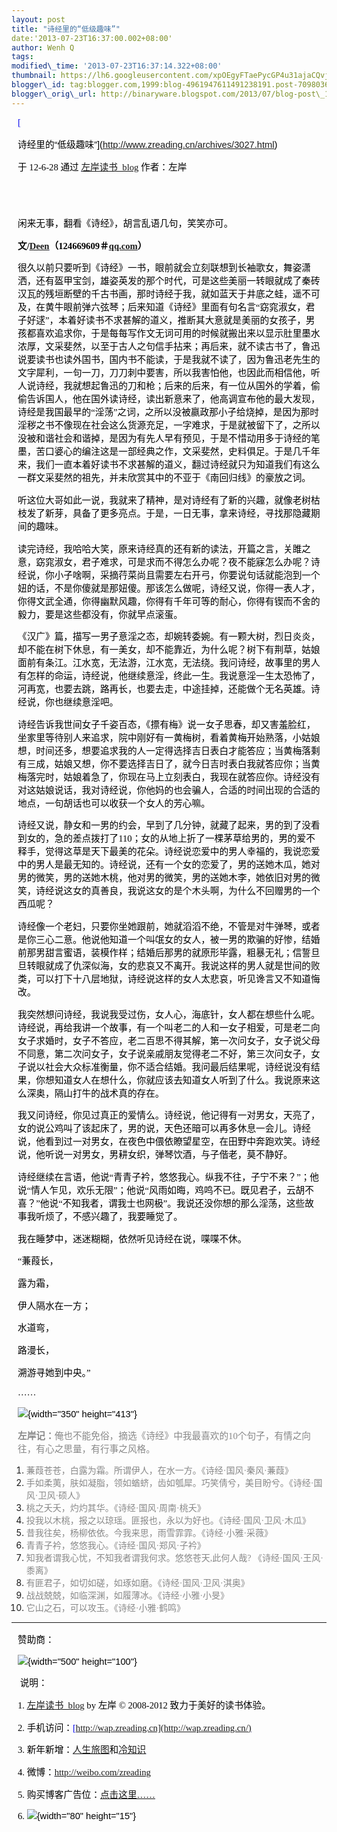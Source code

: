 ```yaml
--- 
layout: post 
title: "诗经里的“低级趣味”" 
date:'2013-07-23T16:37:00.002+08:00' 
author: Wenh Q
tags:
modified\_time: '2013-07-23T16:37:14.322+08:00' 
thumbnail: https://lh6.googleusercontent.com/xpOEgyFTaePycGP4u31ajaCQvjyBzRtUtzLTSNmby6fiU9o4JSWrDiDCNNDxZl-RpNvewxGdO8e0TbntP9KdHZT\_DZtoH2lpOk1lUigyzD3BvGBIdbs=s72-c
blogger\_id: tag:blogger.com,1999:blog-4961947611491238191.post-7098036186747239959
blogger\_orig\_url: http://binaryware.blogspot.com/2013/07/blog-post\_1435.html
---
```


<div
style="color: black; direction: ltr; font-family: &quot;Arial&quot;; font-size: 11pt; margin-bottom: 0; margin-left: 7.5pt; margin-right: 7.5pt; margin-top: 0; padding: 0;">

<span
style="color: #0000ee; font-family: &quot;Verdana&quot;; text-decoration: underline;">[

诗经里的“低级趣味”](http://www.zreading.cn/archives/3027.html)</span>

</div>

<div
style="color: black; direction: ltr; font-family: &quot;Arial&quot;; font-size: 11pt; margin-bottom: 0; margin-left: 7.5pt; margin-right: 7.5pt; margin-top: 0; padding-bottom: 8pt; padding-left: 0; padding-right: 0; padding-top: 0;">

<span style="font-family: &quot;Verdana&quot;;">于 12-6-28 通过
</span><span
style="color: #0000ee; font-family: &quot;Verdana&quot;; text-decoration: underline;">[左岸读书\_blog](http://www.zreading.cn/)</span><span
style="font-family: &quot;Verdana&quot;;"> 作者：左岸</span>

</div>

<div
style="color: black; direction: ltr; font-family: &quot;Arial&quot;; font-size: 11pt; height: 11pt; margin-bottom: 0; margin-left: 7.5pt; margin-right: 7.5pt; margin-top: 0; padding: 0;">

<span style="font-family: &quot;Verdana&quot;;"></span>

</div>

<div
style="color: black; direction: ltr; font-family: &quot;Arial&quot;; font-size: 11pt; margin-bottom: 0; margin-left: 7.5pt; margin-right: 7.5pt; margin-top: 0; padding: 0;">

<span
style="font-family: &quot;Verdana&quot;;">闲来无事，翻看《诗经》，胡言乱语几句，笑笑亦可。</span>

</div>

<div
style="color: black; direction: ltr; font-family: &quot;Arial&quot;; font-size: 11pt; margin-bottom: 0; margin-left: 7.5pt; margin-right: 7.5pt; margin-top: 0; padding: 0;">

<span
style="font-family: &quot;Verdana&quot;; font-weight: bold;">文/</span><span
style="color: #0000ee; font-family: &quot;Verdana&quot;; font-weight: bold; text-decoration: underline;">[Deen](http://www.zreading.cn/archives/3011.html)</span><span
style="font-family: &quot;Verdana&quot;; font-weight: bold;">（124669609＃</span><span
style="color: #0000ee; font-family: &quot;Verdana&quot;; font-weight: bold; text-decoration: underline;">[qq.com](http://qq.com/)</span><span
style="font-family: &quot;Verdana&quot;; font-weight: bold;">）</span>

</div>

<div
style="color: black; direction: ltr; font-family: &quot;Arial&quot;; font-size: 11pt; margin-bottom: 0; margin-left: 7.5pt; margin-right: 7.5pt; margin-top: 0; padding: 0;">




</div>

<div
style="color: black; direction: ltr; font-family: &quot;Arial&quot;; font-size: 11pt; margin-bottom: 0; margin-left: 7.5pt; margin-right: 7.5pt; margin-top: 0; padding: 0;">

<span
style="font-family: &quot;Verdana&quot;;">很久以前只要听到《诗经》一书，眼前就会立刻联想到长袖歌女，舞姿潇洒，还有盔甲宝剑，雄姿英发的那个时代，可是这些美丽一转眼就成了秦砖汉瓦的残垣断壁的千古书画，那时诗经于我，就如蓝天于井底之蛙，遥不可及，在黄牛眼前弹六弦琴；后来知道《诗经》里面有句名言“窈窕淑女，君子好逑”，本着好读书不求甚解的道义，推断其大意就是美丽的女孩子，男孩都喜欢追求你，于是每每写作文无词可用的时候就搬出来以显示肚里墨水浓厚，文采斐然，以至于古人之句信手拈来；再后来，就不读古书了，鲁迅说要读书也读外国书，国内书不能读，于是我就不读了，因为鲁迅老先生的文字犀利，一句一刀，刀刀刺中要害，所以我害怕他，也因此而相信他，听人说诗经，我就想起鲁迅的刀和枪；后来的后来，有一位从国外的学着，偷偷告诉国人，他在国外读诗经，读出新意来了，他高调宣布他的最大发现，诗经是我国最早的“淫荡”之词，之所以没被嬴政那小子给烧掉，是因为那时淫秽之书不像现在社会这么货源充足，一字难求，于是就被留下了，之所以没被和谐社会和谐掉，是因为有先人早有预见，于是不惜动用多于诗经的笔墨，苦口婆心的编注这是一部经典之作，文采斐然，史料俱足。于是几千年来，我们一直本着好读书不求甚解的道义，翻过诗经就只为知道我们有这么一群文采斐然的祖先，并未欣赏其中的不亚于《南回归线》的豪放之词。</span>

</div>

<div
style="color: black; direction: ltr; font-family: &quot;Arial&quot;; font-size: 11pt; margin-bottom: 0; margin-left: 7.5pt; margin-right: 7.5pt; margin-top: 0; padding: 0;">




</div>

<div
style="color: black; direction: ltr; font-family: &quot;Arial&quot;; font-size: 11pt; margin-bottom: 0; margin-left: 7.5pt; margin-right: 7.5pt; margin-top: 0; padding: 0;">

<span
style="font-family: &quot;Verdana&quot;;">听这位大哥如此一说，我就来了精神，是对诗经有了新的兴趣，就像老树枯枝发了新芽，具备了更多亮点。于是，一日无事，拿来诗经，寻找那隐藏期间的趣味。</span>

</div>

<div
style="color: black; direction: ltr; font-family: &quot;Arial&quot;; font-size: 11pt; margin-bottom: 0; margin-left: 7.5pt; margin-right: 7.5pt; margin-top: 0; padding: 0;">




</div>

<div
style="color: black; direction: ltr; font-family: &quot;Arial&quot;; font-size: 11pt; margin-bottom: 0; margin-left: 7.5pt; margin-right: 7.5pt; margin-top: 0; padding: 0;">

<span
style="font-family: &quot;Verdana&quot;;">读完诗经，我哈哈大笑，原来诗经真的还有新的读法，开篇之言，关雎之意，窈窕淑女，君子难求，可是求而不得怎么办呢？夜不能寐怎么办呢？诗经说，你小子啥啊，采摘荇菜尚且需要左右开弓，你要说句话就能泡到一个妞的话，不是你傻就是那妞傻。那该怎么做呢，诗经又说，你得一表人才，你得文武全通，你得幽默风趣，你得有千年可等的耐心，你得有锲而不舍的毅力，要是这些都没有，你就早点滚蛋。</span>

</div>

<div
style="color: black; direction: ltr; font-family: &quot;Arial&quot;; font-size: 11pt; margin-bottom: 0; margin-left: 7.5pt; margin-right: 7.5pt; margin-top: 0; padding: 0;">




</div>

<div
style="color: black; direction: ltr; font-family: &quot;Arial&quot;; font-size: 11pt; margin-bottom: 0; margin-left: 7.5pt; margin-right: 7.5pt; margin-top: 0; padding: 0;">

<span
style="font-family: &quot;Verdana&quot;;">《汉广》篇，描写一男子意淫之态，却婉转委婉。有一颗大树，烈日炎炎，却不能在树下休息，有一美女，却不能靠近，为什么呢？树下有荆草，姑娘面前有条江。江水宽，无法游，江水宽，无法绕。我问诗经，故事里的男人有怎样的命运，诗经说，他继续意淫，终此一生。我说意淫一生太恐怖了，河再宽，也要去跳，路再长，也要去走，中途挂掉，还能做个无名英雄。诗经说，你也继续意淫吧。</span>

</div>

<div
style="color: black; direction: ltr; font-family: &quot;Arial&quot;; font-size: 11pt; margin-bottom: 0; margin-left: 7.5pt; margin-right: 7.5pt; margin-top: 0; padding: 0;">




</div>

<div
style="color: black; direction: ltr; font-family: &quot;Arial&quot;; font-size: 11pt; margin-bottom: 0; margin-left: 7.5pt; margin-right: 7.5pt; margin-top: 0; padding: 0;">

<span
style="font-family: &quot;Verdana&quot;;">诗经告诉我世间女子千姿百态，《摽有梅》说一女子思春，却又害羞脸红，坐家里等待别人来追求，院中刚好有一黄梅树，看着黄梅开始熟落，小姑娘想，时间还多，想要追求我的人一定得选择吉日表白才能答应；当黄梅落剩有三成，姑娘又想，你不要选择吉日了，就今日吉时表白我就答应你；当黄梅落完时，姑娘着急了，你现在马上立刻表白，我现在就答应你。诗经没有对这姑娘说话，我对诗经说，你他妈的也会骗人，合适的时间出现的合适的地点，一句胡话也可以收获一个女人的芳心嘛。</span>

</div>

<div
style="color: black; direction: ltr; font-family: &quot;Arial&quot;; font-size: 11pt; margin-bottom: 0; margin-left: 7.5pt; margin-right: 7.5pt; margin-top: 0; padding: 0;">




</div>

<div
style="color: black; direction: ltr; font-family: &quot;Arial&quot;; font-size: 11pt; margin-bottom: 0; margin-left: 7.5pt; margin-right: 7.5pt; margin-top: 0; padding: 0;">

<span
style="font-family: &quot;Verdana&quot;;">诗经又说，静女和一男的约会，早到了几分钟，就藏了起来，男的到了没看到女的，急的差点拨打了110；女的从地上折了一棵茅草给男的，男的爱不释手，觉得这草是天下最美的花朵。诗经说恋爱中的男人幸福的，我说恋爱中的男人是最无知的。诗经说，还有一个女的恋爱了，男的送她木瓜，她对男的微笑，男的送她木桃，他对男的微笑，男的送她木李，她依旧对男的微笑，诗经说这女的真善良，我说这女的是个木头啊，为什么不回赠男的一个西瓜呢？</span>

</div>

<div
style="color: black; direction: ltr; font-family: &quot;Arial&quot;; font-size: 11pt; margin-bottom: 0; margin-left: 7.5pt; margin-right: 7.5pt; margin-top: 0; padding: 0;">




</div>

<div
style="color: black; direction: ltr; font-family: &quot;Arial&quot;; font-size: 11pt; margin-bottom: 0; margin-left: 7.5pt; margin-right: 7.5pt; margin-top: 0; padding: 0;">

<span
style="font-family: &quot;Verdana&quot;;">诗经像一个老妇，只要你坐她跟前，她就滔滔不绝，不管是对牛弹琴，或者是你三心二意。他说他知道一个叫氓女的女人，被一男的欺骗的好惨，结婚前那男甜言蜜语，装模作样；结婚后那男的就原形毕露，粗暴无礼；信誓旦旦转眼就成了仇深似海，女的悲哀又不离开。我说这样的男人就是世间的败类，可以打下十八层地狱，诗经说这样的女人太悲哀，听见谗言又不知道悔改。</span>

</div>

<div
style="color: black; direction: ltr; font-family: &quot;Arial&quot;; font-size: 11pt; margin-bottom: 0; margin-left: 7.5pt; margin-right: 7.5pt; margin-top: 0; padding: 0;">




</div>

<div
style="color: black; direction: ltr; font-family: &quot;Arial&quot;; font-size: 11pt; margin-bottom: 0; margin-left: 7.5pt; margin-right: 7.5pt; margin-top: 0; padding: 0;">

<span
style="font-family: &quot;Verdana&quot;;">我突然想问诗经，我说我受过伤，女人心，海底针，女人都在想些什么呢。诗经说，再给我讲一个故事，有一个叫老二的人和一女子相爱，可是老二向女子求婚时，女子不答应，老二百思不得其解，第一次问女子，女子说父母不同意，第二次问女子，女子说亲戚朋友觉得老二不好，第三次问女子，女子说以社会大众标准衡量，你不适合结婚。我问最后结果呢，诗经说没有结果，你想知道女人在想什么，你就应该去知道女人听到了什么。我说原来这么深奥，隔山打牛的战术真的存在。</span>

</div>

<div
style="color: black; direction: ltr; font-family: &quot;Arial&quot;; font-size: 11pt; margin-bottom: 0; margin-left: 7.5pt; margin-right: 7.5pt; margin-top: 0; padding: 0;">




</div>

<div
style="color: black; direction: ltr; font-family: &quot;Arial&quot;; font-size: 11pt; margin-bottom: 0; margin-left: 7.5pt; margin-right: 7.5pt; margin-top: 0; padding: 0;">

<span
style="font-family: &quot;Verdana&quot;;">我又问诗经，你见过真正的爱情么。诗经说，他记得有一对男女，天亮了，女的说公鸡叫了该起床了，男的说，天色还暗可以再多休息一会儿。诗经说，他看到过一对男女，在夜色中偎依瞭望星空，在田野中奔跑欢笑。诗经说，他听说一对男女，男耕女织，弹琴饮酒，与子偕老，莫不静好。</span>

</div>

<div
style="color: black; direction: ltr; font-family: &quot;Arial&quot;; font-size: 11pt; margin-bottom: 0; margin-left: 7.5pt; margin-right: 7.5pt; margin-top: 0; padding: 0;">




</div>

<div
style="color: black; direction: ltr; font-family: &quot;Arial&quot;; font-size: 11pt; margin-bottom: 0; margin-left: 7.5pt; margin-right: 7.5pt; margin-top: 0; padding: 0;">

<span
style="font-family: &quot;Verdana&quot;;">诗经继续在言语，他说“青青子衿，悠悠我心。纵我不往，子宁不来？”；他说“情人乍见，欢乐无限”；他说“风雨如晦，鸡鸣不已。既见君子，云胡不喜？”他说“不知我者，谓我士也网极”。我说还没你想的那么淫荡，这些故事我听烦了，不感兴趣了，我要睡觉了。</span>

</div>

<div
style="color: black; direction: ltr; font-family: &quot;Arial&quot;; font-size: 11pt; margin-bottom: 0; margin-left: 7.5pt; margin-right: 7.5pt; margin-top: 0; padding: 0;">




</div>

<div
style="color: black; direction: ltr; font-family: &quot;Arial&quot;; font-size: 11pt; margin-bottom: 0; margin-left: 7.5pt; margin-right: 7.5pt; margin-top: 0; padding: 0;">

<span
style="font-family: &quot;Verdana&quot;;">我在睡梦中，迷迷糊糊，依然听见诗经在说，喋喋不休。</span>

</div>

<div
style="color: black; direction: ltr; font-family: &quot;Arial&quot;; font-size: 11pt; margin-bottom: 0; margin-left: 7.5pt; margin-right: 7.5pt; margin-top: 0; padding: 0;">




</div>

<div
style="color: black; direction: ltr; font-family: &quot;Arial&quot;; font-size: 11pt; margin-bottom: 0; margin-left: 7.5pt; margin-right: 7.5pt; margin-top: 0; padding: 0;">

<span style="font-family: &quot;Verdana&quot;;">“蒹葭长，</span>

</div>

<div
style="color: black; direction: ltr; font-family: &quot;Arial&quot;; font-size: 11pt; margin-bottom: 0; margin-left: 7.5pt; margin-right: 7.5pt; margin-top: 0; padding: 0;">

<span style="font-family: &quot;Verdana&quot;;">露为霜，</span>

</div>

<div
style="color: black; direction: ltr; font-family: &quot;Arial&quot;; font-size: 11pt; margin-bottom: 0; margin-left: 7.5pt; margin-right: 7.5pt; margin-top: 0; padding: 0;">

<span style="font-family: &quot;Verdana&quot;;">伊人隔水在一方；</span>

</div>

<div
style="color: black; direction: ltr; font-family: &quot;Arial&quot;; font-size: 11pt; margin-bottom: 0; margin-left: 7.5pt; margin-right: 7.5pt; margin-top: 0; padding: 0;">

<span style="font-family: &quot;Verdana&quot;;">水道弯，</span>

</div>

<div
style="color: black; direction: ltr; font-family: &quot;Arial&quot;; font-size: 11pt; margin-bottom: 0; margin-left: 7.5pt; margin-right: 7.5pt; margin-top: 0; padding: 0;">

<span style="font-family: &quot;Verdana&quot;;">路漫长，</span>

</div>

<div
style="color: black; direction: ltr; font-family: &quot;Arial&quot;; font-size: 11pt; margin-bottom: 0; margin-left: 7.5pt; margin-right: 7.5pt; margin-top: 0; padding: 0;">

<span style="font-family: &quot;Verdana&quot;;">溯游寻她到中央。”</span>

</div>

<div
style="color: black; direction: ltr; font-family: &quot;Arial&quot;; font-size: 11pt; margin-bottom: 0; margin-left: 7.5pt; margin-right: 7.5pt; margin-top: 0; padding: 0;">

<span style="font-family: &quot;Verdana&quot;;">……</span>

</div>

<div
style="color: black; direction: ltr; font-family: &quot;Arial&quot;; font-size: 11pt; margin-bottom: 0; margin-left: 7.5pt; margin-right: 7.5pt; margin-top: 0; padding: 0;">

![](https://lh6.googleusercontent.com/xpOEgyFTaePycGP4u31ajaCQvjyBzRtUtzLTSNmby6fiU9o4JSWrDiDCNNDxZl-RpNvewxGdO8e0TbntP9KdHZT_DZtoH2lpOk1lUigyzD3BvGBIdbs){width="350"
height="413"}

</div>

<div
style="color: black; direction: ltr; font-family: &quot;Arial&quot;; font-size: 11pt; margin-bottom: 0; margin-left: 7.5pt; margin-right: 7.5pt; margin-top: 0; padding: 0;">

<span
style="color: #888888; font-family: &quot;Verdana&quot;; font-weight: bold;">左岸记：</span><span
style="color: #888888; font-family: &quot;Verdana&quot;;">俺也不能免俗，摘选《诗经》中我最喜欢的10个句子，有情之向往，有心之思量，有行事之风格。</span>

</div>

1.  <span
    style="color: #888888; font-family: &quot;Verdana&quot;;">蒹葭苍苍，白露为霜。所谓伊人，在水一方。《诗经·国风·秦风·蒹葭》</span>
2.  <span
    style="color: #888888; font-family: &quot;Verdana&quot;;">手如柔荑，肤如凝脂，领如蝤蛴，齿如瓠犀。巧笑倩兮，美目盼兮。《诗经·国风·卫风·硕人》</span>
3.  <span
    style="color: #888888; font-family: &quot;Verdana&quot;;">桃之夭夭，灼灼其华。《诗经·国风·周南·桃夭》</span>
4.  <span
    style="color: #888888; font-family: &quot;Verdana&quot;;">投我以木桃，报之以琼瑶。匪报也，永以为好也。《诗经·国风·卫风·木瓜》</span>
5.  <span
    style="color: #888888; font-family: &quot;Verdana&quot;;">昔我往矣，杨柳依依。今我来思，雨雪霏霏。《诗经·小雅·采薇》</span>
6.  <span
    style="color: #888888; font-family: &quot;Verdana&quot;;">青青子衿，悠悠我心。《诗经·国风·郑风·子衿》</span>
7.  <span
    style="color: #888888; font-family: &quot;Verdana&quot;;">知我者谓我心忧，不知我者谓我何求。悠悠苍天,此何人哉?
    《诗经·国风·王风·黍离》</span>
8.  <span
    style="color: #888888; font-family: &quot;Verdana&quot;;">有匪君子，如切如磋，如琢如磨。《诗经·国风·卫风·淇奥》</span>
9.  <span
    style="color: #888888; font-family: &quot;Verdana&quot;;">战战兢兢，如临深渊，如履薄冰。《诗经·小雅·小旻》</span>
10. <span
    style="color: #888888; font-family: &quot;Verdana&quot;;">它山之石，可以攻玉。《诗经·小雅·鹤鸣》</span>

------------------------------------------------------------------------

<div
style="color: black; direction: ltr; font-family: &quot;Arial&quot;; font-size: 11pt; margin-bottom: 0; margin-left: 7.5pt; margin-right: 7.5pt; margin-top: 0; padding: 0;">

<span style="font-family: &quot;Verdana&quot;;">赞助商：</span>

</div>

<div
style="color: black; direction: ltr; font-family: &quot;Arial&quot;; font-size: 11pt; margin-bottom: 0; margin-left: 7.5pt; margin-right: 7.5pt; margin-top: 0; padding: 0;">

![](https://lh6.googleusercontent.com/61T9IpRlTGCzKZGb_bxhRio6Ke4qXHG1gq8U6mOBwIo6Dr6Dv7ufNo3gCXGvUGWibONPpDR1WuH_MPpG0A4iDL4B9pPia1OJZu9cTJcsu1-c2gDzvf0){width="500"
height="100"}

</div>

<div
style="color: black; direction: ltr; font-family: &quot;Arial&quot;; font-size: 11pt; margin-bottom: 0; margin-left: 7.5pt; margin-right: 7.5pt; margin-top: 0; padding: 0;">

<span style="font-family: &quot;Verdana&quot;;"> 说明：</span>

</div>

<div
style="color: black; direction: ltr; font-family: &quot;Arial&quot;; font-size: 11pt; margin-bottom: 0; margin-left: 7.5pt; margin-right: 7.5pt; margin-top: 0; padding: 0;">

<span style="font-family: &quot;Verdana&quot;;">1. </span><span
style="color: blue; font-family: &quot;Verdana&quot;; text-decoration: underline;">[左岸读书\_blog](http://zreading.cn/)</span><span
style="font-family: &quot;Verdana&quot;;"> by 左岸 © 2008-2012
致力于美好的读书体验。</span>

</div>

<div
style="color: black; direction: ltr; font-family: &quot;Arial&quot;; font-size: 11pt; margin-bottom: 0; margin-left: 7.5pt; margin-right: 7.5pt; margin-top: 0; padding: 0;">

<span style="font-family: &quot;Verdana&quot;;">2.
手机访问：</span><span
style="color: #0000ee; font-family: &quot;Verdana&quot;; text-decoration: underline;">[http://wap.zreading.cn](http://wap.zreading.cn/)</span>

</div>

<div
style="color: black; direction: ltr; font-family: &quot;Arial&quot;; font-size: 11pt; margin-bottom: 0; margin-left: 7.5pt; margin-right: 7.5pt; margin-top: 0; padding: 0;">

<span style="font-family: &quot;Verdana&quot;;">3.
新年新增：</span><span
style="color: #0000ee; font-family: &quot;Verdana&quot;; text-decoration: underline;">[人生旅图](http://www.zreading.net/)</span><span
style="font-family: &quot;Verdana&quot;;">和</span><span
style="color: #0000ee; font-family: &quot;Verdana&quot;; text-decoration: underline;">[冷知识](http://www.zreading.net/lenzhishi)</span>

</div>

<div
style="color: black; direction: ltr; font-family: &quot;Arial&quot;; font-size: 11pt; margin-bottom: 0; margin-left: 7.5pt; margin-right: 7.5pt; margin-top: 0; padding: 0;">

<span style="font-family: &quot;Verdana&quot;;">4. 微博：</span><span
style="color: #0000ee; font-family: &quot;Verdana&quot;; text-decoration: underline;"><http://weibo.com/zreading></span>

</div>

<div
style="color: black; direction: ltr; font-family: &quot;Arial&quot;; font-size: 11pt; margin-bottom: 0; margin-left: 7.5pt; margin-right: 7.5pt; margin-top: 0; padding: 0;">

<span style="font-family: &quot;Verdana&quot;;">5.
购买博客广告位：</span><span
style="color: #0000ee; font-family: &quot;Verdana&quot;; text-decoration: underline;">[点击这里……](http://www.zreading.cn/about#ad)</span>

</div>

<div
style="color: black; direction: ltr; font-family: &quot;Arial&quot;; font-size: 11pt; margin-bottom: 0; margin-left: 7.5pt; margin-right: 7.5pt; margin-top: 0; padding: 0;">

<span style="font-family: &quot;Verdana&quot;;">6.
</span>![](https://lh6.googleusercontent.com/NYlei8E1ooOwXcf09uUONU3vlxRF5UE1nAh0kfIcZ7a5Z-C7hASeKX-ndQskhqGjpLosittcfovanYiuZfjQpZsGCEPGQPRQF4M_QdmXVV5LtpxSBAA){width="80"
height="15"}<span style="font-family: &quot;Verdana&quot;;"> </span>

</div>
